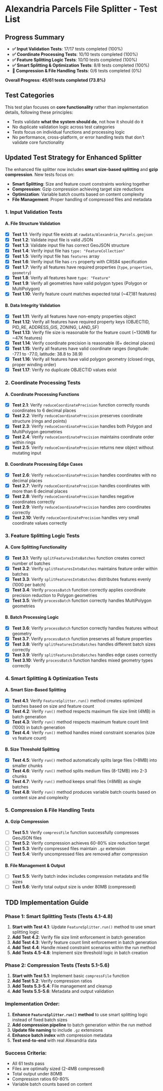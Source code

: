 # **Alexandria Parcels File Splitter - Test List**

## **Progress Summary**
- **✅ Input Validation Tests**: 17/17 tests completed (100%)
- **✅ Coordinate Processing Tests**: 10/10 tests completed (100%)
- **✅ Feature Splitting Logic Tests**: 10/10 tests completed (100%)
- **✅ Smart Splitting & Optimization Tests**: 8/8 tests completed (100%)
- **🔄 Compression & File Handling Tests**: 0/6 tests completed (0%)

**Overall Progress: 45/61 tests completed (73.8%)**

## **Test Categories**

This test plan focuses on **core functionality** rather than implementation details, following these principles:
- Tests validate **what the system should do**, not how it should do it
- No duplicate validation logic across test categories
- Tests focus on individual functions and processing logic
- No performance, cross-platform, or error handling tests that don't validate core functionality

## **Updated Test Strategy for Enhanced Splitter**

The enhanced file splitter now includes **smart size-based splitting** and **gzip compression**. New tests focus on:
- **Smart Splitting**: Size and feature count constraints working together
- **Compression**: Gzip compression achieving target size reductions
- **Optimization**: Variable batch counts based on content complexity
- **File Management**: Proper handling of compressed files and metadata

### **1. Input Validation Tests**

#### **A. File Structure Validation**
- [x] **Test 1.1**: Verify input file exists at `rawdata/Alexandria_Parcels.geojson`
- [x] **Test 1.2**: Validate input file is valid JSON
- [x] **Test 1.3**: Validate input file has correct GeoJSON structure
- [x] **Test 1.4**: Verify input file has `type: "FeatureCollection"`
- [x] **Test 1.5**: Verify input file has `features` array
- [x] **Test 1.6**: Verify input file has `crs` property with CRS84 specification
- [x] **Test 1.7**: Verify all features have required properties (`type`, `properties`, `geometry`)
- [x] **Test 1.8**: Verify all features have `type: "Feature"`
- [x] **Test 1.9**: Verify all geometries have valid polygon types (Polygon or MultiPolygon)
- [x] **Test 1.10**: Verify feature count matches expected total (~47,181 features)

#### **B. Data Integrity Validation**
- [x] **Test 1.11**: Verify all features have non-empty properties object
- [x] **Test 1.12**: Verify all features have required property keys (OBJECTID, PID_RE, ADDRESS_GIS, ZONING, LAND_SF)
- [x] **Test 1.13**: Verify file size is reasonable for the feature count (~130MB for ~47K features)
- [x] **Test 1.14**: Verify coordinate precision is reasonable (6+ decimal places)
- [x] **Test 1.15**: Verify all features have valid coordinate ranges (longitude: -77.1 to -77.0, latitude: 38.8 to 38.9)
- [x] **Test 1.16**: Verify all features have valid polygon geometry (closed rings, proper winding order)
- [x] **Test 1.17**: Verify no duplicate OBJECTID values exist

### **2. Coordinate Processing Tests**

#### **A. Coordinate Processing Functions**
- [x] **Test 2.1**: Verify `reduceCoordinatePrecision` function correctly rounds coordinates to 6 decimal places
- [x] **Test 2.2**: Verify `reduceCoordinatePrecision` preserves coordinate structure (rings and points)
- [x] **Test 2.3**: Verify `reduceCoordinatePrecision` handles both Polygon and MultiPolygon geometries
- [x] **Test 2.4**: Verify `reduceCoordinatePrecision` maintains coordinate order within rings
- [x] **Test 2.5**: Verify `reduceCoordinatePrecision` returns new object without mutating input

#### **B. Coordinate Processing Edge Cases**
- [x] **Test 2.6**: Verify `reduceCoordinatePrecision` handles coordinates with no decimal places
- [x] **Test 2.7**: Verify `reduceCoordinatePrecision` handles coordinates with more than 6 decimal places
- [x] **Test 2.8**: Verify `reduceCoordinatePrecision` handles negative coordinates correctly
- [x] **Test 2.9**: Verify `reduceCoordinatePrecision` handles zero coordinates correctly
- [x] **Test 2.10**: Verify `reduceCoordinatePrecision` handles very small coordinate values correctly

### **3. Feature Splitting Logic Tests**

#### **A. Core Splitting Functionality**
- [x] **Test 3.1**: Verify `splitFeaturesIntoBatches` function creates correct number of batches
- [x] **Test 3.2**: Verify `splitFeaturesIntoBatches` maintains feature order within batches
- [x] **Test 3.3**: Verify `splitFeaturesIntoBatches` distributes features evenly (1000 per batch)
- [x] **Test 3.4**: Verify `processBatch` function correctly applies coordinate precision reduction to Polygon geometries
- [x] **Test 3.5**: Verify `processBatch` function correctly handles MultiPolygon geometries

#### **B. Batch Processing Logic**
- [x] **Test 3.6**: Verify `processBatch` function correctly handles features without geometry
- [x] **Test 3.7**: Verify `processBatch` function preserves all feature properties
- [x] **Test 3.8**: Verify `splitFeaturesIntoBatches` handles different batch sizes correctly
- [x] **Test 3.9**: Verify `splitFeaturesIntoBatches` handles edge cases correctly
- [x] **Test 3.10**: Verify `processBatch` function handles mixed geometry types correctly

### **4. Smart Splitting & Optimization Tests**

#### **A. Smart Size-Based Splitting**
- [x] **Test 4.1**: Verify `FeatureSplitter.run()` method creates optimized batches based on size and feature count
- [x] **Test 4.2**: Verify `run()` method respects maximum file size limit (4MB) in batch generation
- [x] **Test 4.3**: Verify `run()` method respects maximum feature count limit (1000) in batch generation
- [x] **Test 4.4**: Verify `run()` method handles mixed constraint scenarios (size vs feature count)

#### **B. Size Threshold Splitting**
- [x] **Test 4.5**: Verify `run()` method automatically splits large files (>8MB) into smaller chunks
- [x] **Test 4.6**: Verify `run()` method splits medium files (8-12MB) into 2-3 chunks
- [x] **Test 4.7**: Verify `run()` method keeps small files (≤8MB) as single batches
- [x] **Test 4.8**: Verify `run()` method produces variable batch counts based on content size and complexity

### **5. Compression & File Handling Tests**

#### **A. Gzip Compression**
- [ ] **Test 5.1**: Verify `compressFile` function successfully compresses GeoJSON files
- [ ] **Test 5.2**: Verify compression achieves 60-80% size reduction target
- [ ] **Test 5.3**: Verify compressed files maintain `.gz` extension
- [ ] **Test 5.4**: Verify uncompressed files are removed after compression

#### **B. File Management & Output**
- [ ] **Test 5.5**: Verify batch index includes compression metadata and file sizes
- [ ] **Test 5.6**: Verify total output size is under 80MB (compressed)

## **TDD Implementation Guide**

### **Phase 1: Smart Splitting Tests (Tests 4.1-4.8)**
1. **Start with Test 4.1**: Update `FeatureSplitter.run()` method to use smart splitting logic
2. **Add Test 4.2**: Verify file size limit enforcement in batch generation
3. **Add Test 4.3**: Verify feature count limit enforcement in batch generation
4. **Add Test 4.4**: Handle mixed constraint scenarios within the run method
5. **Add Tests 4.5-4.8**: Implement size threshold logic in batch creation

### **Phase 2: Compression Tests (Tests 5.1-5.6)**
1. **Start with Test 5.1**: Implement basic `compressFile` function
2. **Add Test 5.2**: Verify compression ratios
3. **Add Tests 5.3-5.4**: File management and cleanup
4. **Add Tests 5.5-5.6**: Metadata and output validation

### **Implementation Order:**
1. **Enhance `FeatureSplitter.run()` method** to use smart splitting logic instead of fixed batch sizes
2. **Add compression pipeline** to batch generation within the run method
3. **Update file naming** to include `.gz` extensions
4. **Enhance batch index** with compression metadata
5. **Test end-to-end** with real Alexandria data

### **Success Criteria:**
- All 61 tests pass
- Files are optimally sized (2-4MB compressed)
- Total output under 80MB
- Compression ratios 60-80%
- Variable batch counts based on content




